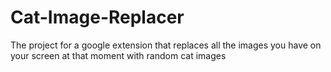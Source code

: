 # Cat-Image-Replacer
The project for a google extension that replaces all the images you have on your screen at that moment with random cat images
